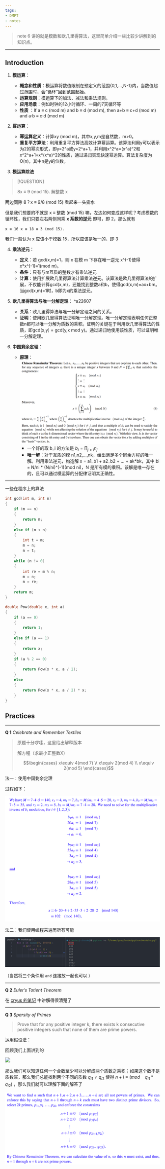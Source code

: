 ```yaml
---
tags:
- DMPT
- notes
---
```


> note 6 讲的就是模数和欧几里得算法，这里简单介绍一些比较少讲解到的知识点。

---

## Introduction

1. **模运算**：

    - **概念和性质**：模运算将数值限制在预定义的范围{0,1,…,N-1}内，当数值超过范围时，会“循环”回到范围起始。
    - **运算规则**：模运算下的加法、减法和乘法规则。
    - **应用场景**：例如时钟的12小时循环、一周的7天循环等
    - **性质** ：If a ≡ c (mod m) and b ≡ d (mod m), then a+b ≡ c+d (mod m) and a·b ≡ c·d (mod m) 
2. **幂运算**：
    - **幂运算定义**：计算xy (mod m)，其中x,y,m是自然数，m>0。
    - **重复平方算法**：利用重复平方算法高效计算幂运算。该算法利用y可以表示为2的幂次形式，即y=2^a或y=2^a+1，并利用x^2^a=(x^a)^2和x^2^a+1=x*(x^a)^2的性质，通过递归实现快速幂运算。算法复杂度为O(n)，其中n是y的位数。
3. **模运算除法**

> [!QUESTION]
>
> 8x ≡ 9 (mod 15). 解整数 x

两边同除 8？x ≡ 9/8 (mod 15) 看起来一头雾水

但是我们想要的不就是 x ≡ 整数 (mod 15) 嘛，左边如何变成这样呢？考虑模数的循环性，我们只要左右两侧同乘 **x 系数的逆元** 即可，即 2，那么就有

`x ≡ 16 x ≡ 18 ≡ 3 (mod 15).`

我们一般认为 x 应该小于模数 15，所以应该是唯一的，即 3

4. **乘法逆元**：
    - **定义**：若 gcd(x,m)=1，则 x 在模 m 下存在唯一逆元 x^(-1)使得 x\*x^(-1)≡1(mod m)。
    - **条件**：只有与m互质的整数才有乘法逆元
    - **计算**：使用扩展欧几里得算法计算乘法逆元。该算法是欧几里得算法的扩展，不仅能计算gcd(x,m)，还能找到整数a和b，使得gcd(x,m)=ax+bm。当gcd(x,m)=1时，b即为x的乘法逆元。
5. **欧几里得算法与唯一分解定理**： ^a22607
    - **关系**：欧几里得算法与唯一分解定理之间的关系。
    - **证明**：使用欧几里得算法证明唯一分解定理。唯一分解定理表明任何正整数n都可以唯一分解为质数的乘积。证明的关键在于利用欧几里得算法的性质，即gcd(x,y) = gcd(y,x mod y)。通过递归地使用该性质，可以证明唯一分解定理。

6. **中国剩余定理**：

    - **原理**：![](attachments/06-Modular%20Arithmetic-2.png)
      - 一个好的取 b_i 的方法是 $b_{i} = \prod_{j\neq i}n_{j}$ 
      - **唯一解**：对于互质的模 n1,n2,…,nk，给出满足多个同余方程的唯一解。利用乘法逆元，构造解 x = a1_b1 + a2_b2 + … + ak\*bk，其中 bi = N/ni * (N/ni)^(-1)(mod ni)，N 是所有模的乘积。该解是唯一存在的，且可以通过模运算的分配律证明其正确性。

---

一些在程序上的算法

```c title="欧几里得算法求最大公因数"
int gcd(int m, int n)
{
    if (m == n)
    {
        return m;
    }
    else if (m < n)
    {
        int t = m;
        m = n;
        n = t;
    }
    while (n != 0)
    {
        int re = m % n;
        m = n;
        n = re;
    }
    return m;
}
```

```c title="欧几里得算法求幂"
double Pow(double x, int a)
{
    if (a == 0)
    {
        return 1;
    }
    else if (a == 1)
    {
        return x;
    }
    if (a % 2 == 0)
    {
        return Pow(x * x, a / 2);
    }
    else
    {
        return Pow(x * x, a / 2) * x;
    }
}
```

## Practices

---

**Q 1** _Celebrate and Remember Textiles_

> 原题十分啰嗦，这里给出解释版本
>
> 解方程（求最小正整数X）
>
> $$\begin{cases} x\equiv 4(mod 7) \\ x\equiv 2(mod 4) \\ x\equiv 2(mod 5) \end{cases}$$

法一：使用中国剩余定理

过程如下：

![](attachments/06-Modular%20Arithmetic.png)

法二：我们使用编程来遍历所有可能

![](attachments/06-Modular%20Arithmetic-1.png)

（当然将三个条件用 `and` 连接放一起也可以 ）

---

**Q 2** _Euler’s Totient Theorem_

在 [cryus 的笔记](https://cyrus28214.top/post/7bd4548aa0da/) 中讲解得很清楚了

---

**Q 3** _Sparsity of Primes_

> Prove that for any positive integer k, there exists k consecutive positive integers such that none of them are prime powers.

运用假设法：

回顾我们上面讲到的

![](#^a22607)

那么我们可以知道任何一个合数至少可以分解成两个质数之乘积；如果这个数不是质数幂，那么我们总能找到两个不同的质数 $q_{i 1} \neq q_{i 2}$ 使得 $n+i \equiv (mod\quad q_{i 1}*q_{i 2})$ ，那么我们就可以理解下面的解答了

![](attachments/06-Modular%20Arithmetic-3.png)

